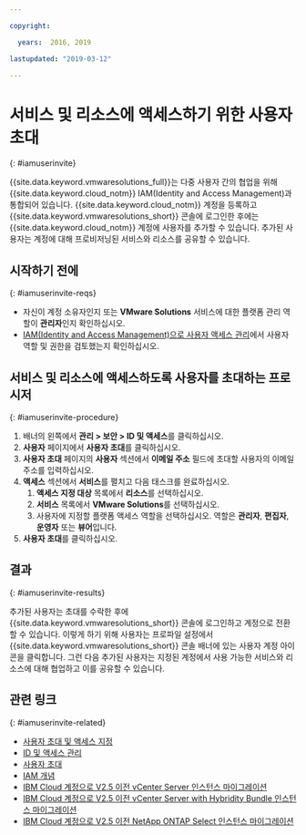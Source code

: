 ```yaml
---

copyright:

  years:  2016, 2019

lastupdated: "2019-03-12"

---
```


# 서비스 및 리소스에 액세스하기 위한 사용자 초대
{: #iamuserinvite}

{{site.data.keyword.vmwaresolutions_full}}는 다중 사용자 간의 협업을 위해 {{site.data.keyword.cloud_notm}} IAM(Identity and Access Management)과 통합되어 있습니다. {{site.data.keyword.cloud_notm}} 계정을 등록하고 {{site.data.keyword.vmwaresolutions_short}} 콘솔에 로그인한 후에는 {{site.data.keyword.cloud_notm}} 계정에 사용자를 추가할 수 있습니다. 추가된 사용자는 계정에 대해 프로비저닝된 서비스와 리소스를 공유할 수 있습니다.

## 시작하기 전에
{: #iamuserinvite-reqs}

* 자신이 계정 소유자인지 또는 **VMware Solutions** 서비스에 대한 플랫폼 관리 역할이 **관리자**인지 확인하십시오.
* [IAM(Identity and Access Management)으로 사용자 액세스 관리](/docs/services/vmwaresolutions/vmonic?topic=vmware-solutions-managing-user-access-with-iam)에서 사용자 역할 및 권한을 검토했는지 확인하십시오.

## 서비스 및 리소스에 액세스하도록 사용자를 초대하는 프로시저
{: #iamuserinvite-procedure}

1. 배너의 왼쪽에서 **관리 > 보안 > ID 및 액세스**를 클릭하십시오.
2. **사용자** 페이지에서 **사용자 초대**를 클릭하십시오.
3. **사용자 초대** 페이지의 **사용자** 섹션에서 **이메일 주소** 필드에 초대할 사용자의 이메일 주소를 입력하십시오.
4. **액세스** 섹션에서 **서비스**를 펼치고 다음 태스크를 완료하십시오.
   1. **액세스 지정 대상** 목록에서 **리소스**를 선택하십시오.
   2. **서비스** 목록에서 **VMware Solutions**를 선택하십시오.
   3. 사용자에 지정할 플랫폼 액세스 역할을 선택하십시오. 역할은 **관리자**, **편집자**, **운영자** 또는 **뷰어**입니다.
5. **사용자 초대**를 클릭하십시오.

## 결과
{: #iamuserinvite-results}

추가된 사용자는 초대를 수락한 후에 {{site.data.keyword.vmwaresolutions_short}} 콘솔에 로그인하고 계정으로 전환할 수 있습니다. 이렇게 하기 위해 사용자는 프로파일 설정에서 {{site.data.keyword.vmwaresolutions_short}} 콘솔 배너에 있는 사용자 계정 아이콘을 클릭합니다. 그런 다음 추가된 사용자는 지정된 계정에서 사용 가능한 서비스와 리소스에 대해 협업하고 이를 공유할 수 있습니다.

## 관련 링크
{: #iamuserinvite-related}

* [사용자 초대 및 액세스 지정](/docs/iam?topic=iam-iamuserinv)
* [ID 및 액세스 관리](/docs/iam?topic=iam-getstarted)
* [사용자 초대](/docs/iam?topic=iam-iamuserinv#iamuserinv)
* [IAM 개념](/docs/iam?topic=iam-iamoverview)
* [IBM Cloud 계정으로 V2.5 이전 vCenter Server 인스턴스 마이그레이션](/docs/services/vmwaresolutions/vcenter?topic=vmware-solutions-vc_addinstancetousraccount)
* [IBM Cloud 계정으로 V2.5 이전 vCenter Server with Hybridity Bundle 인스턴스 마이그레이션](/docs/services/vmwaresolutions/vcenter?topic=vmware-solutions-vc_hybrid_addinstancetousraccount)
* [IBM Cloud 계정으로 V2.5 이전 NetApp ONTAP Select 인스턴스 마이그레이션](/docs/services/vmwaresolutions/netapp?topic=vmware-solutions-np_addinstancetousraccount)
